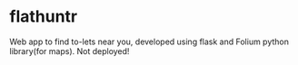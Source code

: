 # flathuntr
Web app to find to-lets near you, developed using flask and Folium python library(for maps).
Not deployed!
